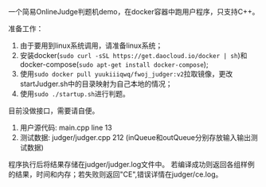 一个简易OnlineJudge判题机demo，在docker容器中跑用户程序，只支持C++。

准备工作：

1. 由于要用到linux系统调用，请准备linux系统；
2. 安装docker(`sudo curl -sSL https://get.daocloud.io/docker | sh`)和docker-compose(`sudo apt-get install docker-compose`);
3. 使用`sudo docker pull yuukiiiqwq/fwoj_judger:v2`拉取镜像，更改startJudger.sh中的目录映射为自己本地的情况；
4. 使用`sudo ./startup.sh`进行判题。

目前没做接口，需要请自便。

1. 用户源代码:  main.cpp line 13
2. 测试数据: judger/judger.cpp  212  (inQueue和outQueue分别存放输入输出测试数据)

程序执行后将结果存储在judger/judger.log文件中。
若编译成功则返回各组样例的结果，时间和内存；若失败则返回"CE",错误详情在judger/ce.log。

